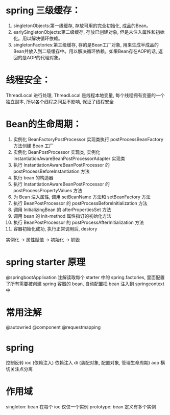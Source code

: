 # spring 三级缓存：

1. singletonObjects:第一级缓存, 存放可用的完全初始化, 成品的Bean。
2. earlySingletonObjects:第二级缓存, 存放已创建对象, 但是未注入属性和初始化。用以解决循环依赖。
3. singletonFactories:第三级缓存, 存的是Bean工厂对象, 用来生成半成品的Bean并放入到二级缓存中。用以解决循环依赖。如果Bean存在AOP的话, 返回的是AOP的代理对象。

# 线程安全：

ThreadLocal 进行处理, ThreadLocal 是线程本地变量, 每个线程拥有变量的一个独立副本, 所以各个线程之间互不影响, 保证了线程安全

# Bean的生命周期：

1. 实例化 BeanFactoryPostProcessor 实现类执行 postProcessBeanFactory 方法创建 Bean 工厂
2. 实例化 BeanPostProcessor 实现类, 实例化 InstantiationAwareBeanPostProcessorAdapter 实现类
3. 执行 InstantiationAwareBeanPostProcessor 的 postProcessBeforeInstantiation 方法
4. 执行 bean 的构造器
5. 执行 InstantiationAwareBeanPostProcessor 的 postProcessPropertyValues 方法
6. 为 Bean 注入属性, 调用 setBeanName 方法和 setBeanFactory 方法
7. 执行 BeanPostProcessor 的 postProcessBeforeInitialization 方法
8. 调用 InitializingBean 的 afterPropertiesSet 方法
9. 调用 bean 的 init-method 属性指订的初始化方法
10. 执行 BeanPostProcessor 的 postProcessAfterInitialization 方法
11. 容器初始化成功, 执行正常调用后, destory

实例化 -> 属性赋值 -> 初始化 -> 销毁
# spring starter 原理
@springbootApplixation 注解读取每个 starter 中的 spring.factories, 里面配置了所有需要被创建 spring 容器的 bean, 自动配置把 bean 注入到 springcontext 中

# 常用注解
@autowried
@component
@requestmapping

# spring 
控制反转 ioc (依赖注入)
依赖注入 di (装配对象, 配置对象, 管理生命周期)
aop 横切关注点分离

# 作用域
singleton: bean 在每个 ioc 仅仅一个实例
prototype: bean 定义有多个实例